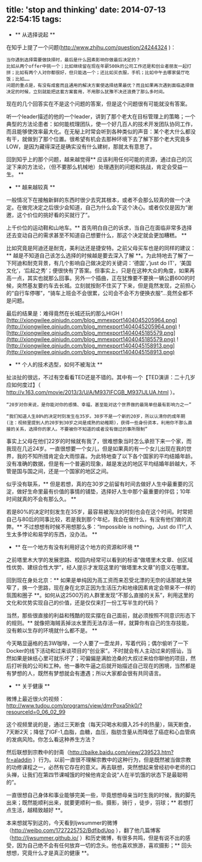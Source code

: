title: 'stop and thinking'
date: 2014-07-13 22:54:15
tags:
---
* ** 从选择说起 **

在知乎上提了一个问题(http://www.zhihu.com/question/24244324 )：

	当你遇到选择需要做抉择时，最后是什么因素影响你做最后决定的？
	比如从两个offer中挑一个；比如继续留在现在年薪500k的公司工作还是和创业者朋友一起打拼；比如有两个人对你都很好，但只能选一个；还比如买衣服，手机；比如中午去哪家餐厅吃饭；比如……
	问题的重点是，有没有成套而且通用的解决方案使选择结果最优？而且如果再次遇到面临选择做决定的时候，立刻就能把这套方案套用，不用那么犹豫不决还浪费了那么多时间。

现在的几个回答实在不是这个问题的答案，但是这个问题很有可能就没有答案。

听一个leader描述的他的一个leader，讲到了那个老大在目标管理上的策略；一个典型的方法论患者：如何能梳理团队，使一个好几百人的技术开发团队协同工作，而且能够使效率最大化。在无秘上时常会听到各种类似的声音：某个老大什么都没有干，就做到了那个位置。很希望有机会去那种环境下去了解下那个老大究竟多LOW，是因为藏得深还是确实没有什么建树，那就太有意思了。

回到知乎上的那个问题，越来越觉得** 应该利用任何可能的资源，通过自己的沉淀下来的方法论，（但不要那么机械地）处理遇到的问题和挑战，肯定会受益一生。 **

* ** 越来越较真 **

一般情况下在接触新鲜的东西时很少去究其根本，或者不会那么较真的做一个决定。在做完决定之后很少会知道，自己为什么会下这个决心。或者仅仅是因为“谢邀，这个价位的挑好看的买就行了”。

上千价位的运动鞋和山地车。** 首先明白自己的诉求，当自己在面临非常多选择还去变动自己的需求甚至不知道自己想要什么，那这个决定就会更加糟糕。 **

比如究竟是阿迪还是耐克，美利达还是捷安特。之前父母买车也是的同样的建议：** 越是不知道自己该怎么选择的时候越是要去深入了解 **。为此特地去了解了一下阿迪和耐克背景，有几个影响自己做决定的关键词：’德国’，’just do IT’，‘美国文化’，‘后起之秀’；便很快有了答案。但事实上，只是在这种大众的角度，如果再高一点，其实也就那么回事。另外一个插曲，正在犹豫要不要换一辆公爵600的时候，突然基友要约车去长城。立刻就按耐不住买了下来，但是竟然发现，之前担心的“自行车停哪”，“骑车上班会不会很累，公司会不会不方便换衣服”…竟然全都不是问题。

最后的结果是：难得竟然在长城还玩的那么HIGH
![http://xiongwilee.qiniudn.com/blog_mmexport1404045205964.png](http://xiongwilee.qiniudn.com/blog_mmexport1404045205964.png)
![http://xiongwilee.qiniudn.com/blog_mmexport1404045185579.png](http://xiongwilee.qiniudn.com/blog_mmexport1404045185579.png)
![http://xiongwilee.qiniudn.com/blog_mmexport1404045158913.png](http://xiongwilee.qiniudn.com/blog_mmexport1404045158913.png)

* ** 个人的技术选型，如何不被淘汰 **

扯淡扯的很远，不过有空看看TED还是不错的。其中有一个【TED演讲：二十几岁应如何度过】（ http://v.163.com/movie/2013/3/U/A/M937IFCGB_M937IJLUA.html ）。

	“20岁对你来说，是你能对你的感情、幸福，甚至能对这个世界做的最简单但最有影响力之一”

	“我们知道人生80%的决定时刻发生在35岁。30岁不是一个新的20岁，所以认清你的成年期(注：视频里提到人的20岁到30岁之间是成熟的幼稚期)，获得一些身份资本，利用你不那么直接的关系，选择你的家人。不要被你不知道的或者没有做过的事所限制”

事实上父母在他们22岁的时候就有我了，很难想象当时怎么承担下来一个家，而我现在几近24岁。一直很想要一个女儿，但是如果真的有一个女儿出现在我的世界，我的不知所措肯定会大雨惊喜。为此特地查了以下各个国家的平均结婚年龄。没有准确的数据，但是有一个普遍的现象，越是发达的地区平均结婚年龄越大，不管是国与国之间，还是一个国家的地区之间。

似乎没有联系，** 但是若想，真的在30岁之前留有时间去做好人生中最重要的沉淀，做好生命里最有价值的事情的铺垫，选择好人生中那个最重要的伴侣；10年时间就真的不会有那么久。 **

若是80%的决定时刻发生在35岁，最容易被淘汰的时刻也会在这个时间。时常把自己与80后的同事比较，若是我到那个年纪，我会在做什么，有没有他们做的流弊。** 不过想想有时候不用想那么多：“Impossible is nothing，Just do IT!”,人生太多悖论和易学的东西，没办法。 **

* ** 在一个地方有没有利用好这个地方的资源和环境 **

之前塔里木大学的发展思路、校园内经常可以看到的标语“做塔里木文章、创区域性优势、建综合性大学”，经人提示才发现这里的“做塔里木文章”的意义在哪里。

回到现在身处北京：** 如果是单纯因为高工资而来忍受北漂的无奈的话那就太狭窄了，换一个思路，现在身在北京正因为生活压力和地缘因素肯定会带来不一样的氛围和圈子 **。如何从这2500万的人群里发现“不那么直接的关系”，利用这里的文化和优势实现自己的价值，还是仅仅来打一份工写半生的代码？

当然，那些很直接的利益和残酷的现实摆在自己面前，就必须按照不同意识形态下的规则。** 就像把海贼丢掉淡水里而无法存活一样，就算你有自己的生存技能，没有赖以生存的环境就什么都不是。 **

今天略显逼格的去3W咖啡，一个人要了一壶龙井，写着代码；偶尔偷听了一下Docker的线下活动和过来谈项目的“创业家”。不时就会有人主动过来的搭讪，当然如果是妹纸心里可就乐坏了；可偏偏是满脸沧桑的大叔过来给你聊他的项目，然后打听我的公司和工种。他一番吹牛逼之后就开始描述自己现在的困境，当然都是有梦想的人，既然有梦想就会有遭遇；所以大家都会很有共同语言。


* ** 关于健康 **

微博上最近很火的视频：http://www.tudou.com/programs/view/dmrPoxa5hk0/?resourceId=0_06_02_99 

这个视频里说的是，通过三天断食（每天只喝水和摄入25卡的热量），隔天断食，7天断2天；降低了IGF-1,血脂，血糖，血压，脂肪含量从而降低了癌症和心血管病的发病风险。你怎么看这种养生方法？

然后联想到宗教中的封斋（http://baike.baidu.com/view/239523.htm?fr=aladdin ）行为。以前一直很不理解宗教中的这种行为，但是既然被当做宗教的功修课程之一，必然有它存在的意义。再去联想，突然想起来曾经初中老师的口头禅，让我们在第四节课喊饿的时候他肯定会说“人在半饥饿的状态下是最聪明的”。

一直很想自己身体和事业能够完美一些，毕竟想想母亲当时生我的时候，我的脚先出来；既然能顺利出来，就要更顺利一些。摄影，骑行 ，徒步，羽球；** 若想打点生活，越精致越好 **。

本来想就写到这的，今天看到ljwsummer的微博（http://weibo.com/1727225752/BdfibdUpo ），翻了他几篇博客（http://ljwsummer.github.io/ ）和历史微博，有很多共鸣，但是有说不出的感受，因为自己绝不会有任何放弃一切的念头。他也喜欢旅游，喜欢摄影；** 回头想想，究竟什么才是真正的健康 **。

